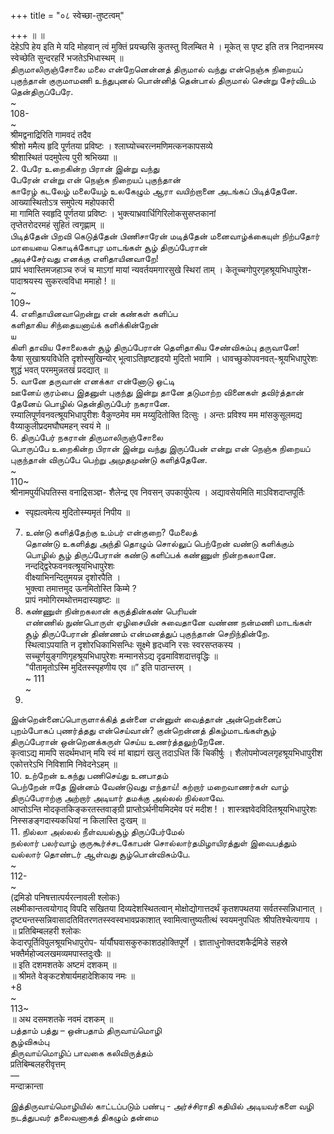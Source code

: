 +++
title = "०८ स्वेच्छा-तुष्टत्वम्"

+++
॥ ॥   
देहेऽपि हेय इति मे यदि मोहवान् त्वं मुक्तिं प्रयच्छसि कुतस्तु विलम्बित मे । मूकेत् स पृष्ट इति तत्र निदानमस्य स्वेच्छेति सुन्दरहरिं भजतेऽभिधास्थम् ॥   
திருமாலிருஞ்சோலை மலை என்றேனென்னத் திருமால் வந்து என்நெஞ்சு நிறையப் புகுந்தான் குருமாமணி உந்துபுனல் பொன்னித் தென்பால் திருமால் சென்று சேர்விடம் தென்திருப்பேரே.   
~   
108-   
~   
श्रीमद्वनाद्रिरिति गामवदं तदैव   
श्रीशो ममैत्य हृदि पूर्णतया प्रविष्टः । श्लाघ्योच्चरत्नमणिमत्कनकापसव्ये   
श्रीशास्थितं पदमुपेत्य पुरी श्रभिख्या ॥   
2. பேரே உறைகின்ற பிரான் இன்று வந்து   
பேரேன் என்று என் நெஞ்சு நிறையப் புகுந்தான்   
காரேழ் கடலேழ் மலையேழ் உலகேழும் ஆரா வயிற்றானை அடங்கப் பிடித்தேனே.   
आख्यास्थितोऽत्र समुपेत्य महोपकारी   
मा गामिति स्वहृदि पूर्णतया प्रविष्टः । भुक्त्याभ्रवार्धिगिरिलोकसुसप्तकानां   
तृप्तेतरोदरमहं सुहितं त्वगृह्णाम् ॥   
பிடித்தேன் பிறவி கெடுத்தேன் பிணிசாரேன் மடித்தேன் மனைவாழ்க்கையுள் நிற்பதோர் மாயையை கொடிக்கோபுர மாடங்கள் சூழ் திருப்பேரான்   
அடிச்சேர்வது எனக்கு எளிதாயினவாறே!   
प्रापं भवास्तिमजहाञ्च रुजं च माऽगां मायां न्यवर्तयमगारसुखे स्थिरां ताम् । केतूच्चगोपुरगृहश्रूयभिधापुरेश- पादाश्रयस्य सुकरत्वविधा ममाहो ! ॥   
~   
109~   
4. எளிதாயினவாறென்று என் கண்கள் களிப்ப   
களிதாகிய சிந்தையனாய்க் களிக்கின்றேன்   
ய   
கிளி தாவிய சோலைகள் சூழ் திருப்பேரான் தெளிதாகிய சேண்விசும்பு தருவானே!   
कैषा सुखाश्रयविधेति दृशोस्सुखिन्योर् भूत्वाऽतिहृष्टहृदयो मुदितो भवामि । धावच्छुकोपवनवत्-श्रूयभिधापुरेशः शुद्धं भवत् परममुन्नतखं प्रदद्यात् ॥   
5. வானே தருவான் எனக்கா என்னோடு ஒட்டி   
ஊனேய் குரம்பை இதனுள் புகுந்து இன்று தானே தடுமாற்ற வினைகள் தவிர்த்தான் தேனேய் பொழில் தென்திருப்பேர் நகரானே.   
रम्यालिपूर्णवनवत्श्रूयभिधापुरीशः वैकुण्ठमेव मम मय्युदितोक्ति दित्सुः । अन्तः प्रविश्य मम मांसकुसूलमद्य वैय्याकुलीप्रदमघौघमहन् स्वयं मे ॥   
6. திருப்பேர் நகரான் திருமாலிருஞ்சோலை   
பொருப்பே உறைகின்ற பிரான் இன்று வந்து இருப்பேன் என்று என் நெஞ்சு நிறையப் புகுந்தான் விருப்பே பெற்று அமுதமுண்டு களித்தேனே.   
~   
110~   
श्रीनामपुर्यधिपतिस्स वनाद्रिसञ्ज्ञ- शैलेन्द्र एव निवसन् उपकार्युपेत्य । अद्यावसेयमिति माऽविशदाप्तपूर्तिः   
* स्पृह्यत्वमेत्य मुदितोस्म्यमृतं निपीय ॥   
7. உண்டு களித்தேற்கு உம்பர் என்குறை? மேலைத்   
தொண்டு உகளித்து அந்தி தொழும் சொல்லுப் பெற்றேன் வண்டு களிக்கும் பொழில் சூழ் திருப்பேரான் கண்டு களிப்பக் கண்ணுள் நின்றகலானே.   
नन्दद्द्विरेफवनवत्श्रूयभिधापुरेशः   
वीक्ष्याभिनन्दितुमयन्न दृशोरपैति ।   
भुक्त्वा तमात्तमुद ऊनमितोस्ति किम्मे ?   
प्रापं नमोगिरमथोत्तमदास्यहृष्टः ॥   
8. கண்ணுள் நின்றகலான் கருத்தின்கண் பெரியன்   
எண்ணில் நுண்பொருள் ஏழிசையின் சுவைதானே வண்ண நன்மணி மாடங்கள் சூழ் திருப்பேரான் திண்ணம் என்மனத்துப் புகுந்தான் செறிந்தின்றே.   
स्थित्वाऽपयाति न दृशोरधिकाभिसन्धिः सूक्ष्मे हृदध्वनि रसः स्वरसप्तकस्य । सच्चूर्णयुङ्गणिगृहश्रूयभिधापुरेशः मन्मानसेऽद्य दृढमाविशदात्तवृद्धिः ॥   
"पीतामृतोऽस्मि मुदितस्स्पृहणीय एव ॥” इति पाठान्तरम् ।   
~ 111   
~   
9.   
இன்றென்னைப்பொருளாக்கித் தன்னை என்னுள் வைத்தான் அன்றென்னைப் புறம்போகப் புணர்த்தது என்செய்வான்? குன்றென்னத் திகழ்மாடங்கள்சூழ் திருப்பேரான் ஒன்றெனக்கருள் செய்ய உணர்த்தலுற்றேனே.   
कृत्वाऽद्य मामपि सदर्थमधान् मयि स्वं मां बाह्यगं खलु तदाऽधित किं चिकीर्षुः । शैलोपमोज्वलगृहश्रूयभिधापुरीश एकोत्तरेऽभि निविशामि निवेदनेऽहम् ॥   
10. உற்றேன் உகந்து பணிசெய்து உனபாதம்   
பெற்றேன் ஈதே இன்னம் வேண்டுவது எந்தாய்! கற்றார் மறைவாணர்கள் வாழ் திருப்பேராற்கு அற்றார் அடியார் தமக்கு அல்லல் நில்லாவே.   
आप्तोऽन्ति मोदकृतकिङ्करतस्तवाङ्ग्री प्राप्तोऽर्थनीयमिदमेव परं मदीश ! । शास्त्रज्ञवेदविदितश्रूयभिधापुरेशः   
निस्सङङ्गदास्यकधियां न किलास्ति दुःखम् ॥   
11. நில்லா அல்லல் நீள்வயல்சூழ் திருப்பேர்மேல்   
நல்லார் பலர்வாழ் குருகூர்ச்சடகோபன் சொல்லார்தமிழாயிரத்துள் இவைபத்தும்   
வல்லார் தொண்டர் ஆள்வது சூழ்பொன்விசும்பே.   
~   
112-   
~   
(द्रमिडो पनिषत्तात्पर्यरत्नावली श्लोकः)   
लक्ष्मीकान्तत्वयोगाद् विपदि सखितया दिव्यदेशस्थितत्वान् मोक्षोद्योगात्तदर्थं कृतशपथतया सर्वतस्सन्निधानात् । दृष्ट्यन्तस्सन्निवासादतिवितरणतस्स्वस्वभावप्रकाशात् स्वामित्वात्तुष्यतीत्थं स्वयमनुपधितः श्रीपतिश्चेत्यगाय ।   
॥ प्रतिबिम्बलहरी श्लोकः   
केदारपूर्तिविपुलश्रूयभिधापुरोप- र्यार्यौघवासकुरुकाशठहोक्तिपूर्णे । ज्ञाताधुनोक्तदशकैर्द्रमिडे सहस्रे भक्तैर्महोज्वलखमव्यमपास्तदुःखैः ॥   
॥ इति दशमशतके अष्टमं दशकम् ॥   
॥ श्रीमते वेङ्कटशेषार्यमहादेशिकाय नमः ॥   
+8   
~   
113~   
॥ अथ दसमशतके नवमं दशकम् ॥   
பத்தாம் பத்து – ஒன்பதாம் திருவாய்மொழி   
சூழ்விசும்பு   
திருவாய்மொழிப் பாவகை கலிவிருத்தம்   
प्रतिबिम्बलहरीवृत्तम्   
—   
मन्दाक्रान्ता   

இத்திருவாய்மொழியில் காட்டப்படும் பண்பு - அர்ச்சிராதி கதியில் அடியவர்களை வழி நடத்துபவர் தலைவனாகத் திகழும் தன்மை   

